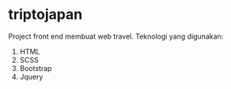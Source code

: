 # triptojapan


Project front end membuat web travel.
Teknologi yang digunakan:
  1. HTML
  2. SCSS
  3. Bootstrap
  4. Jquery
